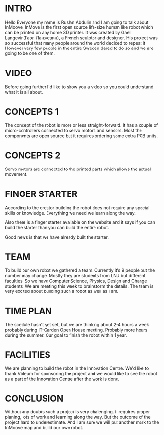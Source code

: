 # INTRO 
Hello Everyone my name is Ruslan Abdulin and I am going to talk about InMoove. InMove is the first open source life-size human like robot which can be printed on any home 3D printer. It was created by Gael Langevin(Гаэл Ланжевин), a French sculptor and designer. His project was so successful that many people around the world decided to repeat it
However very few people in the entire Sweden dared to do so and we are going to be one of them. 

# VIDEO

Before going further I'd like to show you a video so you could understand what it is all about.


# CONCEPTS 1
The concept of the robot is more or less straight-forward. It has a couple of micro-controllers connected to servo motors and sensors. Most the components are open source but it requires ordering some extra PCB units.

# CONCEPTS 2
Servo motors are connected to the printed parts which allows the actual movement.


# FINGER STARTER
According to the creator building the robot does not require any special skills or knowledge. Everything we need we learn along the way.

Also there is a finger starter available on the website and it says if you can build the starter than you can build the entire robot. 

Good news is that we have already built the starter.

# TEAM
To build our own robot we gathered a team. Currently it's 9 people but the number may change. Mostly they are students from LNU but different faculties. So we have Computer Science, Physics, Design and Change students. We are meeting this week to brainstorm the details. The team is very excited about building such a robot as well as I am.

# TIME PLAN
The scedule hasn't yet set, but we are thinking about 2-4 hours a week probably during IT-Garden Open House meeting. Probably more hours during the summer. Our goal to finish the robot within 1 year. 

# FACILITIES
We are planning to build the robot in the Innovation Centre. We'd like to thank Videum for sponsoring the project and we would like to see the robot as a part of the Innovation Centre after the work is done.

# CONCLUSION
Without any doubts such a project is very chalenging. It requires proper planing, lots of work and learning along the way. But the outcome of the project hard to underestimate. And I am sure we will put another mark to the InMoove map and build our own robot.

